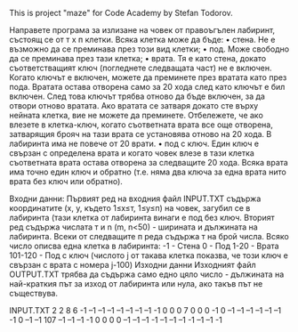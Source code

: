 This is project "maze" for Code Academy by Stefan Todorov.

Направете програма за излизане на човек от правоъгълен лабиринт, състоящ се от т х п клетки. Всяка клетка може да бъде: 
• стена. Не е възможно да се преминава през този вид клетки; 
• под. Може свободно да се преминава през тази клетка; 
• врата. Тя е като стена, докато съответстващият ключ (погледнете следващата част) не е включен. Когато ключът е включен, можете да преминете през вратата като през пода. Вратата остава отворена само за 20 хода след като ключът е бил включен. След това ключът трябва отново да бъде включен, за да отвори отново вратата. Ако вратата се затваря докато сте върху нейната клетка, вие не можете да преминете. Отбележете, че ако влезете в клетка-ключ, когато съответната врата все още отворена, затварящия брояч на тази врата се установява отново на 20 хода. В лабиринта има не повече от 20 врати. 
• под с ключ. Един ключ е свързан с определена врата и когато човек влезе в тази клетка съответната врата остава отворена за следващите 20 хода. Всяка врата има точно един ключ и обратно (т.е. няма два ключа за една врата нито врата без ключ или обратно).


Входни данни: Първият ред на входния файл INPUT.ТХТ съдържа координатите (х, у, където 1≤х≤т, 1≤у≤п) на човек, загубил се в лабиринта (тази клетка от лабиринта винаги е под без ключ. Вторият ред съдържа числата т и n (m, n<50) - ширината и дължината на лабиринта. Всеки от следващите п реда съдържа т на брой числа. Всяко число описва една клетка в лабиринта: 
-1 - Стена 
0 - Под 
1-20 - Врата 
101-120 - Под с ключ (числото j от такава клетка показва, че този ключ е свързан с врата с номера j-100) 
Изходни данни Изходният файл OUTPUT.ТХТ трябва да съдържа само едно цяло число - дължината на най-краткия път за изход от лабиринта или нула, ако такъв път не съществува.


INPUT.TXT 
2 2 
8 6 
-1  –1  –1  –1  –1  –1  –1  –1 
-1   0   0   0   7   0   0   0 
-1   0  –1  –1  –1  –1  –1  –1 
-1   0  –1  –1 107  –1  –1  –1 
-1   0   0   0   0  –1  –1  –1 
-1  –1  –1  –1  -1  –1  –1  -1 